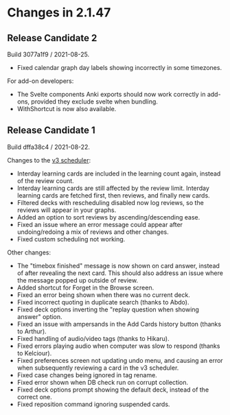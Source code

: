 # Changes in 2.1.47

## Release Candidate 2

Build 3077a1f9 / 2021-08-25.

- Fixed calendar graph day labels showing incorrectly in some timezones.

For add-on developers:

- The Svelte components Anki exports should now work correctly in add-ons,
provided they exclude svelte when bundling.
- WithShortcut is now also available.

## Release Candidate 1

Build dffa38c4 / 2021-08-22.

Changes to the [v3 scheduler](https://faqs.ankiweb.net/the-2021-scheduler.html):

- Interday learning cards are included in the learning count again, instead of
  the review count.
- Interday learning cards are still affected by the review limit. Interday
  learning cards are fetched first, then reviews, and finally new cards.
- Filtered decks with rescheduling disabled now log reviews, so the reviews will
  appear in your graphs.
- Added an option to sort reviews by ascending/descending ease.
- Fixed an issue where an error message could appear after undoing/redoing a mix
  of reviews and other changes.
- Fixed custom scheduling not working.

Other changes:

- The "timebox finished" message is now shown on card answer, instead of after
  revealing the next card. This should also address an issue where the message
  popped up outside of review.
- Added shortcut for Forget in the Browse screen.
- Fixed an error being shown when there was no current deck.
- Fixed incorrect quoting in duplicate search (thanks to Abdo).
- Fixed deck options inverting the "replay question when showing answer" option.
- Fixed an issue with ampersands in the Add Cards history button (thanks to
  Arthur).
- Fixed handling of audio/video tags (thanks to Hikaru).
- Fixed errors playing audio when computer was slow to respond (thanks to Kelciour).
- Fixed preferences screen not updating undo menu, and causing an error when
subsequently reviewing a card in the v3 scheduler.
- Fixed case changes being ignored in tag rename.
- Fixed error shown when DB check run on corrupt collection.
- Fixed deck options prompt showing the default deck, instead of the correct one.
- Fixed reposition command ignoring suspended cards.
